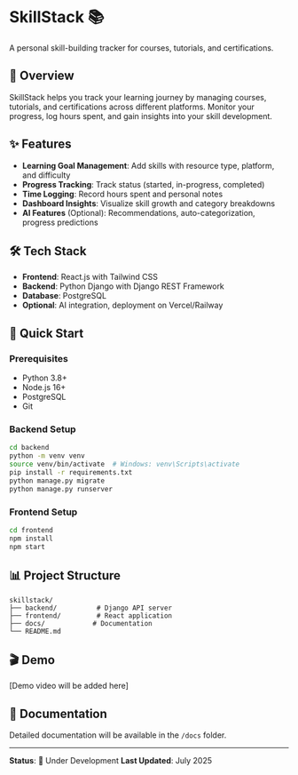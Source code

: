 # SkillStack 📚

A personal skill-building tracker for courses, tutorials, and certifications.

## 🎯 Overview
SkillStack helps you track your learning journey by managing courses, tutorials, and certifications across different platforms. Monitor your progress, log hours spent, and gain insights into your skill development.

## ✨ Features
- **Learning Goal Management**: Add skills with resource type, platform, and difficulty
- **Progress Tracking**: Track status (started, in-progress, completed)
- **Time Logging**: Record hours spent and personal notes
- **Dashboard Insights**: Visualize skill growth and category breakdowns
- **AI Features** (Optional): Recommendations, auto-categorization, progress predictions

## 🛠️ Tech Stack
- **Frontend**: React.js with Tailwind CSS
- **Backend**: Python Django with Django REST Framework
- **Database**: PostgreSQL
- **Optional**: AI integration, deployment on Vercel/Railway

## 🚀 Quick Start

### Prerequisites
- Python 3.8+
- Node.js 16+
- PostgreSQL
- Git

### Backend Setup
```bash
cd backend
python -m venv venv
source venv/bin/activate  # Windows: venv\Scripts\activate
pip install -r requirements.txt
python manage.py migrate
python manage.py runserver
```

### Frontend Setup
```bash
cd frontend
npm install
npm start
```

## 📊 Project Structure
```
skillstack/
├── backend/          # Django API server
├── frontend/         # React application
├── docs/            # Documentation
└── README.md
```

## 🎬 Demo
[Demo video will be added here]

## 📝 Documentation
Detailed documentation will be available in the `/docs` folder.

---
**Status**: 🚧 Under Development
**Last Updated**: July 2025